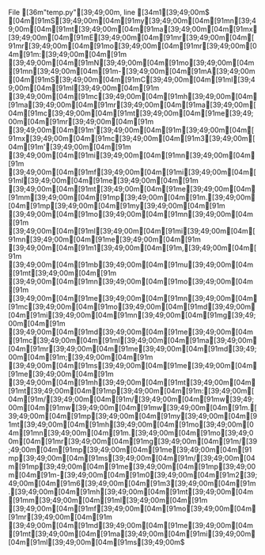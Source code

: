   File [36m"temp.py"[39;49;00m, line [34m1[39;49;00m$
[04m[91mS[39;49;00m[04m[91my[39;49;00m[04m[91mn[39;49;00m[04m[91mt[39;49;00m[04m[91ma[39;49;00m[04m[91mx[39;49;00m[04m[91mE[39;49;00m[04m[91mr[39;49;00m[04m[91mr[39;49;00m[04m[91mo[39;49;00m[04m[91mr[39;49;00m[04m[91m:[39;49;00m[04m[91m [39;49;00m[04m[91mN[39;49;00m[04m[91mo[39;49;00m[04m[91mn[39;49;00m[04m[91m-[39;49;00m[04m[91mA[39;49;00m[04m[91mS[39;49;00m[04m[91mC[39;49;00m[04m[91mI[39;49;00m[04m[91mI[39;49;00m[04m[91m [39;49;00m[04m[91mc[39;49;00m[04m[91mh[39;49;00m[04m[91ma[39;49;00m[04m[91mr[39;49;00m[04m[91ma[39;49;00m[04m[91mc[39;49;00m[04m[91mt[39;49;00m[04m[91me[39;49;00m[04m[91mr[39;49;00m[04m[91m [39;49;00m[04m[91m'[39;49;00m[04m[91m\[39;49;00m[04m[91mx[39;49;00m[04m[91mc[39;49;00m[04m[91m3[39;49;00m[04m[91m'[39;49;00m[04m[91m [39;49;00m[04m[91mi[39;49;00m[04m[91mn[39;49;00m[04m[91m [39;49;00m[04m[91mf[39;49;00m[04m[91mi[39;49;00m[04m[91ml[39;49;00m[04m[91me[39;49;00m[04m[91m [39;49;00m[04m[91mt[39;49;00m[04m[91me[39;49;00m[04m[91mm[39;49;00m[04m[91mp[39;49;00m[04m[91m.[39;49;00m[04m[91mp[39;49;00m[04m[91my[39;49;00m[04m[91m [39;49;00m[04m[91mo[39;49;00m[04m[91mn[39;49;00m[04m[91m [39;49;00m[04m[91ml[39;49;00m[04m[91mi[39;49;00m[04m[91mn[39;49;00m[04m[91me[39;49;00m[04m[91m [39;49;00m[04m[91m1[39;49;00m[04m[91m,[39;49;00m[04m[91m [39;49;00m[04m[91mb[39;49;00m[04m[91mu[39;49;00m[04m[91mt[39;49;00m[04m[91m [39;49;00m[04m[91mn[39;49;00m[04m[91mo[39;49;00m[04m[91m [39;49;00m[04m[91me[39;49;00m[04m[91mn[39;49;00m[04m[91mc[39;49;00m[04m[91mo[39;49;00m[04m[91md[39;49;00m[04m[91mi[39;49;00m[04m[91mn[39;49;00m[04m[91mg[39;49;00m[04m[91m [39;49;00m[04m[91md[39;49;00m[04m[91me[39;49;00m[04m[91mc[39;49;00m[04m[91ml[39;49;00m[04m[91ma[39;49;00m[04m[91mr[39;49;00m[04m[91me[39;49;00m[04m[91md[39;49;00m[04m[91m;[39;49;00m[04m[91m [39;49;00m[04m[91ms[39;49;00m[04m[91me[39;49;00m[04m[91me[39;49;00m[04m[91m [39;49;00m[04m[91mh[39;49;00m[04m[91mt[39;49;00m[04m[91mt[39;49;00m[04m[91mp[39;49;00m[04m[91m:[39;49;00m[04m[91m/[39;49;00m[04m[91m/[39;49;00m[04m[91mw[39;49;00m[04m[91mw[39;49;00m[04m[91mw[39;49;00m[04m[91m.[39;49;00m[04m[91mp[39;49;00m[04m[91my[39;49;00m[04m[91mt[39;49;00m[04m[91mh[39;49;00m[04m[91mo[39;49;00m[04m[91mn[39;49;00m[04m[91m.[39;49;00m[04m[91mo[39;49;00m[04m[91mr[39;49;00m[04m[91mg[39;49;00m[04m[91m/[39;49;00m[04m[91mp[39;49;00m[04m[91me[39;49;00m[04m[91mp[39;49;00m[04m[91ms[39;49;00m[04m[91m/[39;49;00m[04m[91mp[39;49;00m[04m[91me[39;49;00m[04m[91mp[39;49;00m[04m[91m-[39;49;00m[04m[91m0[39;49;00m[04m[91m2[39;49;00m[04m[91m6[39;49;00m[04m[91m3[39;49;00m[04m[91m.[39;49;00m[04m[91mh[39;49;00m[04m[91mt[39;49;00m[04m[91mm[39;49;00m[04m[91ml[39;49;00m[04m[91m [39;49;00m[04m[91mf[39;49;00m[04m[91mo[39;49;00m[04m[91mr[39;49;00m[04m[91m [39;49;00m[04m[91md[39;49;00m[04m[91me[39;49;00m[04m[91mt[39;49;00m[04m[91ma[39;49;00m[04m[91mi[39;49;00m[04m[91ml[39;49;00m[04m[91ms[39;49;00m$
